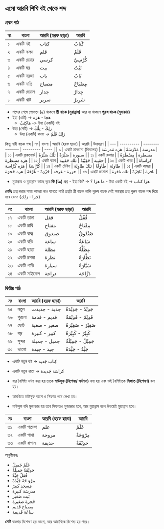 ## এসো আরবি শিখি বই থেকে শব্দ

### প্রথম পাঠ

| নং  | বাংলা      | আরবি (হরফ ছাড়া) | আরবি      |
| --- | ---------- | --------------- | --------- |
| ১   | একটি বই    | كتاب            | كَتابٌ    |
| ২   | একটি কলম   | قلم             | قَلَمٌ    |
| ৩   | একটি চেয়ার | كرسي            | كُرْسِيٌ  |
| ৪   | একটি ঘর    | بيت             | بَيْتٌ    |
| ৫   | একটি দরজা  | باب             | بَابٌ     |
| ৬   | একটি বাতি  | مصباح           | مِصْبَاحٌ |
| ৭   | একটি দেয়াল | جدار            | جِدارٌ    |
| ৮   | একটি খাট   | سرير            | سَرِيرٌ   |

- শব্দের শেষে গোলতা (ة) থাকলে **স্ত্রী বাচক (মুয়ান্নাস)** আর না থাকলে **পুরুষ বাচক (মুযাক্কার)**
- ইহা (এটি) -> هجا - هزه
  - هاكِتَبٌ -> ইহা (একটি) বই
- উহা (সেটি) -> زلِكَ - تِلْكَ
  - উহা (একটি) কলম -> زلِكَ قَلَمٌ

কিছু নারী বাচক শব্দ
| নং | বাংলা | আরবি (হরফ ছাড়া) | আরবি | উদাহরণ |
| --- | ---------- | --------------- | --------- | ---- |
| ৯ | একটি মাদরাসা (বিদ্যালয়) | مدرسة | مَدْرَسَةٌ | هزه مَدرسَة |
| ১০ | একটি ব্লাকবোর্ড | سبورة | سَبُّرَةٌ | تلْكَ سَبُّرَةٌ |
| ১১ | একটি রুলার | مسطرة | مِسْطَرَةٌ | هزه مسطرة |
| ১২ | একটি ব্যাগ | حقيبة | حَقِيْبَةٌ | تلك حَقيبة |
| ১৩ | একটি খাতা | كراساة | كُرَّاسَةٌ | هزه كُرَّاسة |
| ১৪ | একটি টেবিল | طاولة | طَاوِلَةٌ | تلكَ طاوِلة |
| ১৫ | একটি কামরা | حزرة - غرفة | حُزْرَةٌ - غُرْفَةٌ | هزه حُجرَة |
| ১৬ | একটি জানালা | نافزة | نَافِزَةٌ | تلك نافزة |

- মুযাক্কার ও মুয়ান্নাস কাছে দূরে **কি (ما)** প্রশ্ন - ইহা কি? -> ما هزا ؟ - ইহা একটি বই -> هزا كتاب

**নোটঃ** প্রশ্ন করার সময় আমরা নাও যানতে পারি প্রশ্নটা স্ত্রী বাচক নাকি পুরুষ বাচক সেই অবস্থায় প্রশ্ন পুরুষ বাচক শব্দ দিয়ে হবে যেমন (جزا - زلك)

| নং  | বাংলা       | আরবি (হরফ ছাড়া) | আরবি       |
| --- | ----------- | --------------- | ---------- |
| ১৭  | একটি তালা   | قفل             | قُفْلٌ     |
| ১৮  | একটি চাবি   | مفتاح           | مِفْتاحٌ   |
| ১৯  | একটি বাক্স  | صندوق           | صُنْدُوقٌ  |
| ২০  | একটি ঘড়ি    | ساعة            | سَاعَةٌ    |
| ২১  | একটি ছাতা   | مظلة            | مِظَلَّةٌ  |
| ২২  | একটি চশমা   | نظرة            | نَظَّارَةٌ |
| ২৩  | একটি গাড়ি   | سيارة           | سَيَّارَةٌ |
| ২৪  | একটি সাইকেল | دراجة           | دَرَّاجَة  |

### দ্বিতীয় পাঠ

| নং  | বাংলা  | আরবি (হরফ ছাড়া) | আরবি                  |
| --- | ------ | --------------- | --------------------- |
| ২৫  | নতুন   | جديد - جديدت    | جَدِيْدٌ - جَدِيْدَةٌ |
| ২৬  | পুরনো  | قديم - قدمة     | قَدِيْمٌ - قَدِيْمَةٌ |
| ২৭  | ছোট    | صغير - صغية     | صَغِيْرٌ - صَغِيْرَةٌ |
| ২৮  | বড়     | كبير - كبيرة    | كَبِيْرٌ - كَبِيْرَةٌ |
| ২৯  | সুন্দর | جميل - جميلة    | جَمِيْلٌ - جَمِيْلَةٌ |
| ৩০  | ভালো   | جيد - جيدة      | جَيَّدٌ - جَيَّدَةٌ   |

- একটি নতুন বই -> كِتاب جَديد
- একটি নতুন খাতা -> كراسَة جَديدة

- যার বৈশিষ্ট্য বর্ননা করা হয় তাকে **মাউসুফ (বিশেষ্য/ সর্বনাম)** বলা হয় এবং ওই বৈশিষ্ট্যকে **সিফাত (বিশেষণ)** বলা হয়।
- আরবিতে মাউসুফ আগে ও সিফাত পরে লেখা হয়।
- মাউসুফ যদি মুজাক্কার হয় তবে সিফাতও মুজাক্কার হবে, আর মুয়ান্নাস হলে উভয়েই মুয়ান্নাস হবে।

| নং  | বাংলা      | আরবি (হরফ ছাড়া) | আরবি       |
| --- | ---------- | --------------- | ---------- |
| ৩১  | একটি পতাকা | علم             | عَلَمٌ     |
| ৩২  | একটি পাখা  | مروحة           | مِرْوَحَةٌ |
| ৩৩  | একটি বাগান | حديقة           | حَدِيْقَةٌ |

অনুশীলনঃ

- عَلَمٌ جَميلٌ
- حَدِيْقَةٌ جَميلَةٌ
- قُفلٌ جَيِّدٌ
- مِرْوَ حَةٌ جَيِّدَةٌ
- مَسجد كبيرٌ
- مدرسَة كبيرِة
- بَيت صَغير
- حُجرة صغيرة
- مِصباح قَديم
- ساعَة قَديمة

**নোট** বাংলায় বিশেষণ হয় আগে, আর আরাবিকে বিশেষ্য হয় পরে।
